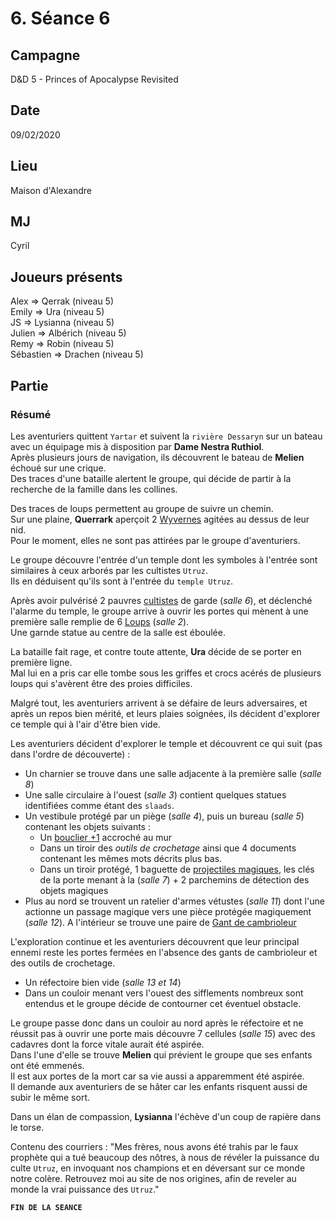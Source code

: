 # 6. Séance 6

## Campagne

D&D 5 - Princes of Apocalypse Revisited

## Date

09/02/2020

## Lieu

Maison d'Alexandre

## MJ

Cyril

## Joueurs présents

Alex => Qerrak (niveau 5)  
Emily => Ura (niveau 5)  
JS => Lysianna (niveau 5)  
Julien => Albérich (niveau 5)  
Remy => Robin (niveau 5)  
Sébastien => Drachen (niveau 5)

## Partie

### Résumé

Les aventuriers quittent `Yartar` et suivent la `rivière Dessaryn` sur un bateau avec un équipage mis à disposition par **Dame Nestra Ruthiol**.  
Après plusieurs jours de navigation, ils découvrent le bateau de **Melien** échoué sur une crique.  
Des traces d'une bataille alertent le groupe, qui décide de partir à la recherche de la famille dans les collines.

Des traces de loups permettent au groupe de suivre un chemin.  
Sur une plaine, **Querrark** aperçoit 2 [Wyvernes](https://www.aidedd.org/dnd/monstres.php?vf=wiverne) agitées au dessus de leur nid.  
Pour le moment, elles ne sont pas attirées par le groupe d'aventuriers.

Le groupe découvre l'entrée d'un temple dont les symboles à l'entrée sont similaires à ceux arborés par les cultistes `Utruz`.  
Ils en déduisent qu'ils sont à l'entrée du `temple Utruz`.

Après avoir pulvérisé 2 pauvres [cultistes](https://www.aidedd.org/dnd/monstres.php?vf=cultiste) de garde (*salle 6*), et déclenché l'alarme du temple, le groupe arrive à ouvrir les portes qui mènent à une première salle remplie de 6 [Loups](https://www.aidedd.org/dnd/monstres.php?vf=loup-arctique) (*salle 2*).  
Une garnde statue au centre de la salle est éboulée.

La bataille fait rage, et contre toute attente, **Ura** décide de se porter en première ligne.  
Mal lui en a pris car elle tombe sous les griffes et crocs acérés de plusieurs loups qui s'avèrent être des proies difficiles.

Malgré tout, les aventuriers arrivent à se défaire de leurs adversaires, et après un repos bien mérité, et leurs plaies soignées, ils décident d'explorer ce temple qui à l'air d'être bien vide.

Les aventuriers décident d'explorer le temple et découvrent ce qui suit (pas dans l'ordre de découverte) :

- Un charnier se trouve dans une salle adjacente à la première salle (*salle 8*)
- Une salle circulaire à l'ouest (*salle 3*) contient quelques statues identifiées comme étant des `slaads`.
- Un vestibule protégé par un piège (*salle 4*), puis un bureau (*salle 5*) contenant les objets suivants :
  - Un [bouclier +1](https://www.aidedd.org/dnd/om.php?vf=bouclier-1-2-ou-3) accroché au mur
  - Dans un tiroir des *outils de crochetage* ainsi que 4 documents contenant les mêmes mots décrits plus bas.
  - Dans un tiroir protégé, 1 baguette de [projectiles magiques](https://www.aidedd.org/dnd/om.php?vf=baguette-de-projectiles-magiques), les clés de la porte menant à la (*salle 7*) + 2 parchemins de détection des objets magiques
- Plus au nord se trouvent un ratelier d'armes vétustes (*salle 11*) dont l'une actionne un passage magique vers une pièce protégée magiquement (*salle 12*). A l'intérieur se trouve une paire de [Gant de cambrioleur](https://www.aidedd.org/dnd/om.php?vf=gants-de-cambrioleur)

L'exploration continue et les aventuriers découvrent que leur principal ennemi reste les portes fermées en l'absence des gants de cambrioleur et des outils de crochetage.

- Un réfectoire bien vide (*salle 13 et 14*)
- Dans un couloir menant vers l'ouest des sifflements nombreux sont entendus et le groupe décide de contourner cet éventuel obstacle.

Le groupe passe donc dans un couloir au nord après le réfectoire et ne réussit pas à ouvrir une porte mais découvre 7 cellules (*salle 15*) avec des cadavres dont la force vitale aurait été aspirée.  
Dans l'une d'elle se trouve **Melien** qui prévient le groupe que ses enfants ont été emmenés.  
Il est aux portes de la mort car sa vie aussi a apparemment été aspirée.  
Il demande aux aventuriers de se hâter car les enfants risquent aussi de subir le même sort.

Dans un élan de compassion, **Lysianna** l'échève d'un coup de rapière dans le torse.

Contenu des courriers :
"Mes frères, nous avons été trahis par le faux prophète qui a tué beaucoup des nôtres, à nous de révéler la puissance du culte `Utruz`, en invoquant nos champions et en déversant sur ce monde notre colère. Retrouvez moi au site de nos origines, afin de reveler au monde la vrai puissance des `Utruz`."

**`FIN DE LA SEANCE`**
